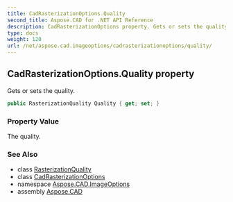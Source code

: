 ```yaml
---
title: CadRasterizationOptions.Quality
second_title: Aspose.CAD for .NET API Reference
description: CadRasterizationOptions property. Gets or sets the quality
type: docs
weight: 120
url: /net/aspose.cad.imageoptions/cadrasterizationoptions/quality/
---
```

## CadRasterizationOptions.Quality property

Gets or sets the quality.

```csharp
public RasterizationQuality Quality { get; set; }
```

### Property Value

The quality.

### See Also

* class [RasterizationQuality](../../rasterizationquality/)
* class [CadRasterizationOptions](../)
* namespace [Aspose.CAD.ImageOptions](../../../aspose.cad.imageoptions/)
* assembly [Aspose.CAD](../../../)


